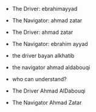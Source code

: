* The Driver: ebrahimayyad
* The Navigator: ahmad zatar

* The Driver: ahmad zatar
* The Navigator: ebrahim ayyad

* the driver bayan alkhatib
* the navigator ahmad aldabouqi

* who can understand?

* The Driver Ahmad AlDabouqi
* The Navigator Ahmad Zatar 

